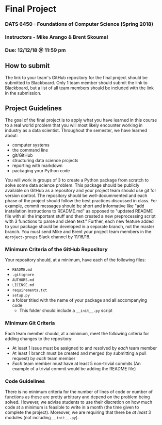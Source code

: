 # Final Project

### DATS 6450 - Foundations of Computer Science (Spring 2018)
### Instructors - Mike Arango & Brent Skoumal
### Due: 12/12/18 @ 11:59 pm

## How to submit

The link to your team's GitHub repository for the final project should be submitted to Blackboard. Only 1 team member should submit the link to Blackboard, but a list of all team members should be included with the link in the submission. 

## Project Guidelines

The goal of the final project is to apply what you have learned in this course to a real world problem that you will most likely encounter working in industry as a data scientist. Throughout the semester, we have learned about: 
- computer systems
- the command line
- git/GitHub 
- structuring data science projects
- reporting with markdown
- packaging your Python code

You will work in groups of 3 to create a Python package from scratch to solve some data science problem. This package should be publicly available on GitHub as a repository and your project team should use git for version control. The repository should be well-docummented and each phase of the project should follow the best practices discussed in class. For example, commit messages should be short and informative like "add installation instructions to README.md" as opposed to "updated README file with all the important stuff and then created a new preprocessing script with 3 functions to parse and clean text." Further, each new feature added to your package should be developed in a separate branch, not the master branch. You must send Mike and Brent your project team members in the `#project-groups` Slack channel by 11/16/18. 

### Minimum Criteria of the GitHub Repository
Your repository should, at a minimum, have each of the following files: 
- `README.md`
- `.gitignore`
- `AUTHORS.md`
- `LICENSE.md`
- `requirements.txt`
- `setup.py`
- a folder titled with the name of your package and all accompanying code
    - This folder should include a `__init__.py` script

### Minimum Git Criteria
Each team member should, at a minimum, meet the following criteria for adding changes to the repository: 
- At least 1 issue must be assigned to and resolved by *each* team member
- At least 1 branch must be created and merged (by submitting a pull request) by *each* team member
- *Each* team member must have at least 5 non-trivial commits (An example of a trivial commit would be adding the README file)

### Code Guidelines

There is no minimum criteria for the number of lines of code or number of functions as these are pretty arbitrary and depend on the problem being solved. However, we advise students to use their discretion on how much code at a minimum is feasible to write in a month (the time given to complete the project). Moreover, we are requiring that there be *at least* 3  modules (not including `__init__.py`). 
